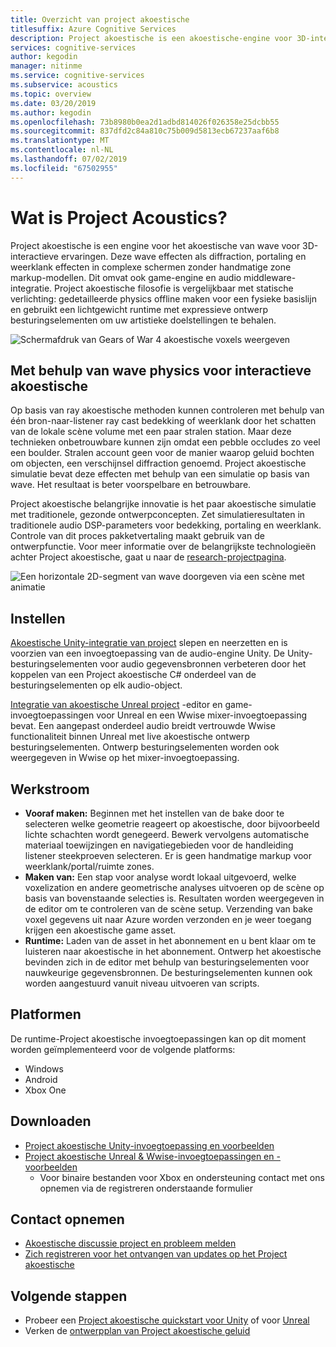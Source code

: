 ```yaml
---
title: Overzicht van project akoestische
titlesuffix: Azure Cognitive Services
description: Project akoestische is een akoestische-engine voor 3D-interactieve ervaringen, integratie van sparen wave physics simulatie met interactieve ontwerp besturingselementen.
services: cognitive-services
author: kegodin
manager: nitinme
ms.service: cognitive-services
ms.subservice: acoustics
ms.topic: overview
ms.date: 03/20/2019
ms.author: kegodin
ms.openlocfilehash: 73b8980b0ea2d1adbd814026f026358e25dcbb55
ms.sourcegitcommit: 837dfd2c84a810c75b009d5813ecb67237aaf6b8
ms.translationtype: MT
ms.contentlocale: nl-NL
ms.lasthandoff: 07/02/2019
ms.locfileid: "67502955"
---
```

# <a name="what-is-project-acoustics"></a>Wat is Project Acoustics?
Project akoestische is een engine voor het akoestische van wave voor 3D-interactieve ervaringen. Deze wave effecten als diffraction, portaling en weerklank effecten in complexe schermen zonder handmatige zone markup-modellen. Dit omvat ook game-engine en audio middleware-integratie. Project akoestische filosofie is vergelijkbaar met statische verlichting: gedetailleerde physics offline maken voor een fysieke basislijn en gebruikt een lichtgewicht runtime met expressieve ontwerp besturingselementen om uw artistieke doelstellingen te behalen.

![Schermafdruk van Gears of War 4 akoestische voxels weergeven](media/gears-with-voxels.jpg)

## <a name="using-wave-physics-for-interactive-acoustics"></a>Met behulp van wave physics voor interactieve akoestische
Op basis van ray akoestische methoden kunnen controleren met behulp van één bron-naar-listener ray cast bedekking of weerklank door het schatten van de lokale scène volume met een paar stralen station. Maar deze technieken onbetrouwbare kunnen zijn omdat een pebble occludes zo veel een boulder. Stralen account geen voor de manier waarop geluid bochten om objecten, een verschijnsel diffraction genoemd. Project akoestische simulatie bevat deze effecten met behulp van een simulatie op basis van wave. Het resultaat is beter voorspelbare en betrouwbare.

Project akoestische belangrijke innovatie is het paar akoestische simulatie met traditionele, gezonde ontwerpconcepten. Zet simulatieresultaten in traditionele audio DSP-parameters voor bedekking, portaling en weerklank. Controle van dit proces pakketvertaling maakt gebruik van de ontwerpfunctie. Voor meer informatie over de belangrijkste technologieën achter Project akoestische, gaat u naar de [research-projectpagina](https://www.microsoft.com/en-us/research/project/project-triton/).

![Een horizontale 2D-segment van wave doorgeven via een scène met animatie](media/wave-simulation.gif)

## <a name="setup"></a>Instellen
[Akoestische Unity-integratie van project](unity-integration.md) slepen en neerzetten en is voorzien van een invoegtoepassing van de audio-engine Unity. De Unity-besturingselementen voor audio gegevensbronnen verbeteren door het koppelen van een Project akoestische C# onderdeel van de besturingselementen op elk audio-object.

[Integratie van akoestische Unreal project](unreal-integration.md) -editor en game-invoegtoepassingen voor Unreal en een Wwise mixer-invoegtoepassing bevat. Een aangepast onderdeel audio breidt vertrouwde Wwise functionaliteit binnen Unreal met live akoestische ontwerp besturingselementen. Ontwerp besturingselementen worden ook weergegeven in Wwise op het mixer-invoegtoepassing.

## <a name="workflow"></a>Werkstroom
* **Vooraf maken:** Beginnen met het instellen van de bake door te selecteren welke geometrie reageert op akoestische, door bijvoorbeeld lichte schachten wordt genegeerd. Bewerk vervolgens automatische materiaal toewijzingen en navigatiegebieden voor de handleiding listener steekproeven selecteren. Er is geen handmatige markup voor weerklank/portal/ruimte zones.
* **Maken van:** Een stap voor analyse wordt lokaal uitgevoerd, welke voxelization en andere geometrische analyses uitvoeren op de scène op basis van bovenstaande selecties is. Resultaten worden weergegeven in de editor om te controleren van de scène setup. Verzending van bake voxel gegevens uit naar Azure worden verzonden en je weer toegang krijgen een akoestische game asset.
* **Runtime:** Laden van de asset in het abonnement en u bent klaar om te luisteren naar akoestische in het abonnement. Ontwerp het akoestische bevinden zich in de editor met behulp van besturingselementen voor nauwkeurige gegevensbronnen. De besturingselementen kunnen ook worden aangestuurd vanuit niveau uitvoeren van scripts.

## <a name="platforms"></a>Platformen
De runtime-Project akoestische invoegtoepassingen kan op dit moment worden geïmplementeerd voor de volgende platforms:
* Windows
* Android
* Xbox One

## <a name="download"></a>Downloaden
* [Project akoestische Unity-invoegtoepassing en voorbeelden](https://www.microsoft.com/en-us/download/details.aspx?id=57346)
* [Project akoestische Unreal & Wwise-invoegtoepassingen en -voorbeelden](https://www.microsoft.com/download/details.aspx?id=58090)
  * Voor binaire bestanden voor Xbox en ondersteuning contact met ons opnemen via de registreren onderstaande formulier

## <a name="contact-us"></a>Contact opnemen
* [Akoestische discussie project en probleem melden](https://github.com/microsoft/ProjectAcoustics/issues)
* [Zich registreren voor het ontvangen van updates op het Project akoestische](https://forms.office.com/Pages/ResponsePage.aspx?id=v4j5cvGGr0GRqy180BHbRwMoAEhDCLJNqtVIPwQN6rpUOFRZREJRR0NIQllDOTQ1U0JMNVc4OFNFSy4u)

## <a name="next-steps"></a>Volgende stappen
* Probeer een [Project akoestische quickstart voor Unity](unity-quickstart.md) of voor [Unreal](unreal-quickstart.md)
* Verken de [ontwerpplan van Project akoestische geluid](design-process.md)

